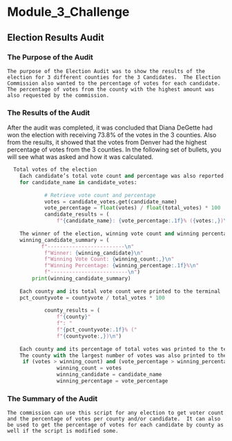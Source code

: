 # Module_3_Challenge

## Election Results Audit

### The Purpose of the Audit

	The purpose of the Election Audit was to show the results of the election for 3 different counties for the 3 Candidates.  The Election Commission also wanted to the percentage of votes for each candidate.  The percentage of votes from the county with the highest amount was also requested by the commission.

### The Results of the Audit

After the audit was completed, it was concluded that Diana DeGette had won the election with receiving 73.8% of the votes in the 3 counties.  Also from the results, it showed that the votes from Denver had the highest percentage of votes from the 3 counties.  In the following set of bullets, you will see what was asked and how it was calculated.
```python
  Total votes of the election
	Each candidate’s total vote count and percentage was also reported
	for candidate_name in candidate_votes:
	
	        # Retrieve vote count and percentage
	        votes = candidate_votes.get(candidate_name)
	        vote_percentage = float(votes) / float(total_votes) * 100
	        candidate_results = (
	            f"{candidate_name}: {vote_percentage:.1f}% ({votes:,})\n")
	
	The winner of the election, winning vote count and winning percentage was reported
	winning_candidate_summary = (
	       f"-------------------------\n"
	        f"Winner: {winning_candidate}\n"
	        f"Winning Vote Count: {winning_count:,}\n"
	        f"Winning Percentage: {winning_percentage:.1f}%\n"
	        f"-------------------------\n")
	    print(winning_candidate_summary)
	
	Each county and its total vote count were printed to the terminal
	pct_countyvote = countyvote / total_votes * 100
	
	        county_results = (
	            f"{county}"
	            f": "
	            f"{pct_countyvote:.1f}% ("
	            f"{countyvote:,})\n")
	
	Each county and its percentage of total votes was printed to the terminal
	The county with the largest number of votes was also printed to the terminal
	 if (votes > winning_count) and (vote_percentage > winning_percentage):
	            winning_count = votes
	            winning_candidate = candidate_name
	            winning_percentage = vote_percentage
```

### The Summary of the Audit

	The commission can use this script for any election to get voter count and the percentage of votes per county and/or candidate.  It can also be used to get the percentage of votes for each candidate by county as well if the script is modified some.
